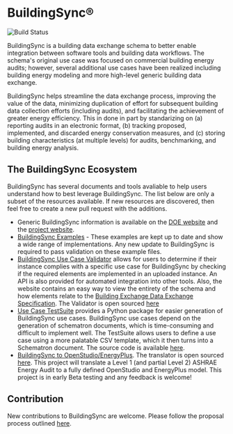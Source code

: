 # BuildingSync®

![Build Status](https://github.com/BuildingSync/schema/actions/workflows/ci.yml/badge.svg?branch=develop)

BuildingSync is a building data exchange schema to better enable integration between software tools and building data 
workflows. The schema's original use case was focused on commercial building energy audits; however, several additional 
use cases have been realized including building energy modeling and more high-level generic building data exchange. 

BuildingSync helps streamline the data exchange process, improving the value of the data, minimizing duplication of 
effort for subsequent building data collection efforts (including audits), and facilitating the achievement of greater 
energy efficiency. This in done in part by standarizing on (a) reporting audits in an electronic format, 
(b) tracking proposed, implemented, and discarded energy conservation measures, and (c) storing building 
characteristics (at multiple levels) for audits, benchmarking, and building energy analysis.

## The BuildingSync Ecosystem

BuildingSync has several documents and tools avaliable to help users understand how to best leverage BuildingSync. The
list below are only a subset of the resources available. If new resources are discovered, then feel free to create
a new pull request with the additions. 

* Generic BuildingSync information is available on the [DOE website](https://www.energy.gov/eere/buildings/buildingsync) 
  and the [project website](https://buildingsync.net/).
* [BuildingSync Examples](examples) - These examples are kept up to date and show a wide range of implementations. Any 
  new update to BuildingSync is required to pass validation on these example files.
* [BuildingSync Use Case Validator](https://buildingsync.net/validation) allows for users to determine 
  if their instance complies with a specific use case for BuildingSync by checking if the required elements are 
  implemented in an uploaded instance. An API is also provided for automated integration into
  other tools. Also, the website contains an easy way to view the entirety of the schema and how elements relate to
  the [Building Exchange Data Exchange Specification](https://bedes.lbl.gov/). The Validator is open sourced 
  [here](https://github.com/BuildingSync/BuildingSync-website)
* [Use Case TestSuite](https://pypi.org/project/testsuite/) provides a Python package for easier generation of BuildingSync use cases. BuildingSync use cases depend on the generation of schematron documents, which is time-consuming and difficult to implement well. The TestSuite allows users to define a use case using a more palatable CSV template, which it then turns into a Schematron document. The source code is available [here](https://github.com/BuildingSync/TestSuite).
* [BuildingSync to OpenStudio/EnergyPlus](https://rubygems.org/gems/buildingsync). The translator is open sourced 
  [here](https://github.com/BuildingSync/BuildingSync-gem). This project will translate a Level 1 (and partial Level 2) 
  ASHRAE Energy Audit to a fully defined OpenStudio and EnergyPlus model. This project is in early Beta testing and 
  any feedback is welcome!

## Contribution

New contributions to BuildingSync are welcome. Please follow the proposal process outlined [here](proposals).


